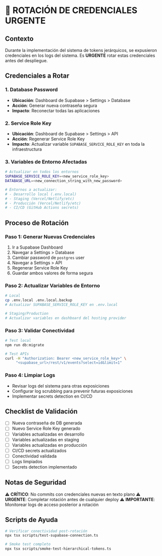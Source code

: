# 🔐 ROTACIÓN DE CREDENCIALES URGENTE

## Contexto
Durante la implementación del sistema de tokens jerárquicos, se expusieron credenciales en los logs del sistema. Es **URGENTE** rotar estas credenciales antes del despliegue.

## Credenciales a Rotar

### 1. Database Password
- **Ubicación**: Dashboard de Supabase > Settings > Database
- **Acción**: Generar nueva contraseña segura
- **Impacto**: Reconectar todas las aplicaciones

### 2. Service Role Key  
- **Ubicación**: Dashboard de Supabase > Settings > API
- **Acción**: Regenerar Service Role Key
- **Impacto**: Actualizar variable `SUPABASE_SERVICE_ROLE_KEY` en toda la infraestructura

### 3. Variables de Entorno Afectadas
```bash
# Actualizar en todos los entornos
SUPABASE_SERVICE_ROLE_KEY=<new_service_role_key>
DATABASE_URL=<new_connection_string_with_new_password>

# Entornos a actualizar:
# - Desarrollo local (.env.local)
# - Staging (Vercel/Netlify/etc)
# - Producción (Vercel/Netlify/etc)
# - CI/CD (GitHub Actions secrets)
```

## Proceso de Rotación

### Paso 1: Generar Nuevas Credenciales
1. Ir a Supabase Dashboard
2. Navegar a Settings > Database
3. Cambiar password de `postgres` user
4. Navegar a Settings > API
5. Regenerar Service Role Key
6. Guardar ambos valores de forma segura

### Paso 2: Actualizar Variables de Entorno
```bash
# Local
cp .env.local .env.local.backup
# Actualizar SUPABASE_SERVICE_ROLE_KEY en .env.local

# Staging/Production
# Actualizar variables en dashboard del hosting provider
```

### Paso 3: Validar Conectividad
```bash
# Test local
npm run db:migrate

# Test APIs
curl -H "Authorization: Bearer <new_service_role_key>" \
     "<supabase_url>/rest/v1/events?select=id&limit=1"
```

### Paso 4: Limpiar Logs
- Revisar logs del sistema para otras exposiciones
- Configurar log scrubbing para prevenir futuras exposiciones
- Implementar secrets detection en CI/CD

## Checklist de Validación

- [ ] Nueva contraseña de DB generada
- [ ] Nuevo Service Role Key generado  
- [ ] Variables actualizadas en desarrollo
- [ ] Variables actualizadas en staging
- [ ] Variables actualizadas en producción
- [ ] CI/CD secrets actualizados
- [ ] Conectividad validada
- [ ] Logs limpiados
- [ ] Secrets detection implementado

## Notas de Seguridad

⚠️ **CRÍTICO**: No commits con credenciales nuevas en texto plano
⚠️ **URGENTE**: Completar rotación antes de cualquier deploy
⚠️ **IMPORTANTE**: Monitorear logs de acceso posterior a rotación

## Scripts de Ayuda

```bash
# Verificar conectividad post-rotación
npx tsx scripts/test-supabase-connection.ts

# Smoke test completo
npx tsx scripts/smoke-test-hierarchical-tokens.ts
```